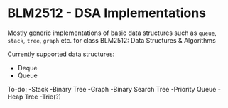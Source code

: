 # BLM2512 - DSA Implementations

Mostly generic implementations of basic data structures such as `queue`, `stack`, `tree`, `graph` etc. for class BLM2512: Data Structures & Algorithms

Currently supported data structures:
- Deque
- Queue

To-do:
-Stack
-Binary Tree
-Graph
-Binary Search Tree
-Priority Queue
-Heap Tree
-Trie(?)